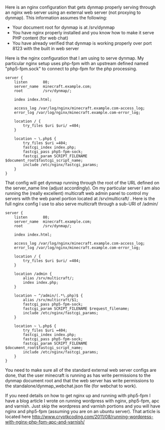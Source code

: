 Here is an nginx configuration that gets dynmap properly serving through an nginx web server using an external web server (not proxying to dynmap).  This information assumes the following:

- Your document root for dynmap is at /srv/dynmap
- You have nginx properly installed and you know how to make it serve PHP content (for web chat)
- You have already verified that dynmap is working properly over port 8123 with the built in web server

Here is the nginx configuration that I am using to serve dynmap.  My particular nginx setup uses php-fpm with an upstream defined named "php5-fpm.sock" to connect to php-fpm for the php processing.

```
server {
    listen       80;
    server_name  minecraft.example.com;
    root         /srv/dynmap/;

    index index.html;

    access_log /var/log/nginx/minecraft.example.com-access_log;
    error_log /var/log/nginx/minecraft.example.com-error_log;

    location / {
        try_files $uri $uri/ =404;
    }

    location ~ \.php$ {
        try_files $uri =404;
        fastcgi_index index.php;
        fastcgi_pass php5-fpm-sock;
        fastcgi_param SCRIPT_FILENAME $document_root$fastcgi_script_name;
        include /etc/nginx/fastcgi_params;
    }
}
```

That config will get dynmap running through the root of the URL defined on the server_name line (adjust accordingly).  On my particular server I am also running the (really excellent) multicraft web admin panel to control my servers with the web panel portion located at /srv/multicraft/ .  Here is the full nginx config I use to also serve multicraft through a sub-URI of /admin/

```
server {
    listen       80;
    server_name  minecraft.example.com;
    root         /srv/dynmap/;

    index index.html;

    access_log /var/log/nginx/minecraft.example.com-access_log;
    error_log /var/log/nginx/minecraft.example.com-error_log;

    location / {
        try_files $uri $uri/ =404;
    }

    location /admin {
        alias /srv/multicraft/;
        index index.php;
    }

    location ~ ^/admin/(.*\.php)$ {
        alias /srv/multicraft/$1;
        fastcgi_pass php5-fpm-sock;
        fastcgi_param SCRIPT_FILENAME $request_filename;
        include /etc/nginx/fastcgi_params;
    }

    location ~ \.php$ {
        try_files $uri =404;
        fastcgi_index index.php;
        fastcgi_pass php5-fpm-sock;
        fastcgi_param SCRIPT_FILENAME $document_root$fastcgi_script_name;
        include /etc/nginx/fastcgi_params;
    }
}
```

You need to make sure all of the standard external web server configs are done, that the user minecraft is running as has write permissions to the dynmap document root and that the web server has write permissions to the standalone/dynmap_webchat.json file (for webchat to work).

If you need details on how to get nginx up and running with php5-fpm I have a blog article I wrote on running wordpress with nginx, php5-fpm, apc and varnish.  Just skip the wordpress and varnish portions and you will have nginx and php5-fpm (assuming you are on an ubuntu server).  That article is located here http://www.cryptkcoding.com/2011/08/running-wordpress-with-nginx-php-fpm-apc-and-varnish/
